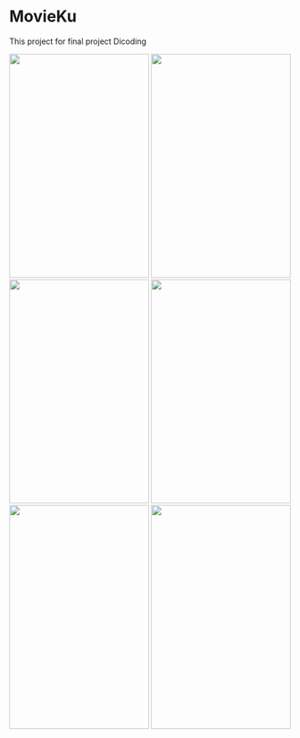 # MovieKu
This project for final project Dicoding

<img src="https://user-images.githubusercontent.com/34297329/57363529-7b179480-71ab-11e9-9730-378e0acded5c.png" width="250" height="400">

<img src="https://user-images.githubusercontent.com/34297329/57363530-7bb02b00-71ab-11e9-84a6-c22f3c4d9b2f.png" width="250" height="400">

<img src="https://user-images.githubusercontent.com/34297329/57363522-79e66780-71ab-11e9-9fe6-d92bc6deb953.png" width="250" height="400">

<img src="https://user-images.githubusercontent.com/34297329/57363524-7a7efe00-71ab-11e9-9ecd-9d90fdb70b66.png" width="250" height="400">

<img src="https://user-images.githubusercontent.com/34297329/57363526-7a7efe00-71ab-11e9-8b15-a084c69c0ad1.png" width="250" height="400">

<img src="https://user-images.githubusercontent.com/34297329/57363527-7b179480-71ab-11e9-9a89-21606a5f529e.png" width="250" height="400">
